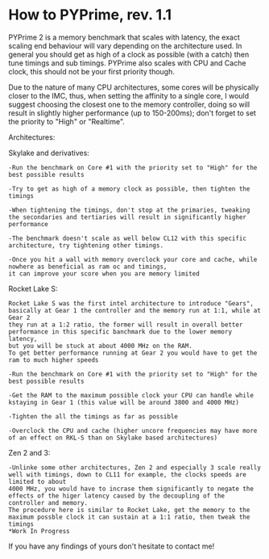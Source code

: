# How to PYPrime, rev. 1.1

PYPrime 2 is a memory benchmark that scales with latency, the exact scaling end behaviour will vary depending on the architecture used.
In general you should get as high of a clock as possible (with a catch) then tune timings and sub timings.
PYPrime also scales with CPU and Cache clock, this should not be your first priority though.

Due to the nature of many CPU architectures, some cores will be physically closer to the IMC, thus, when setting the affinity to a single core, 
I would suggest choosing the closest one to the memory controller, doing so will result in slightly higher performance (up to 150-200ms); 
don't forget to set the priority to "High" or "Realtime".

Architectures:

Skylake and derivatives:
  	
	-Run the benchmark on Core #1 with the priority set to "High" for the best possible results
		
	-Try to get as high of a memory clock as possible, then tighten the timings
		
	-When tightening the timings, don't stop at the primaries, tweaking the secondaries and tertiaries will result in significantly higher performance
		
	-The benchmark doesn't scale as well below CL12 with this specific architecture, try tightening other timings.
		
	-Once you hit a wall with memory overclock your core and cache, while nowhere as beneficial as ram oc and timings, 
	it can improve your score when you are memory limited
		
		
Rocket Lake S:
 		
	Rocket Lake S was the first intel architecture to introduce "Gears", basically at Gear 1 the controller and the memory run at 1:1, while at Gear 2
	they run at a 1:2 ratio, the former will result in overall better performance in this specific banchmark due to the lower memory latency,
	but you will be stuck at about 4000 MHz on the RAM.
	To get better performance running at Gear 2 you would have to get the ram to much higher speeds
		
	-Run the benchmark on Core #1 with the priority set to "High" for the best possible results
		
	-Get the RAM to the maximum possible clock your CPU can handle while kstaying in Gear 1 (this value will be around 3800 and 4000 MHz)
		
	-Tighten the all the timings as far as possible
		
	-Overclock the CPU and cache (higher uncore frequencies may have more of an effect on RKL-S than on Skylake based architectures)
				
  Zen 2 and 3:
  
  	-Unlinke some other architectures, Zen 2 and especially 3 scale really well with timings, down to CL11 for example, the clocks speeds are limited to about
	4000 MHz, you would have to incrase them significantly to negate the effects of the higer latency caused by the decoupling of the controller and memory.
	The procedure here is similar to Rocket Lake, get the memory to the maximum possble clock it can sustain at a 1:1 ratio, then tweak the timings
  	*Work In Progress
  

If you have any findings of yours don't hesitate to contact me!
